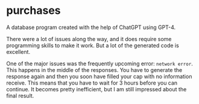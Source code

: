 # purchases
A database program created with the help of ChatGPT using GPT-4. 

There were a lot of issues along the way, and it does require some programming skills to make it work. But a lot of the generated code is excellent. 

One of the major issues was the frequently upcoming error: `network error`. This happens in the middle of the responses. You have to generate the response again and then you soon have filled your cap with no information receive. This means that you have to wait for 3 hours before you can continue. It becomes pretty inefficient, but I am still impressed about the final result. 

